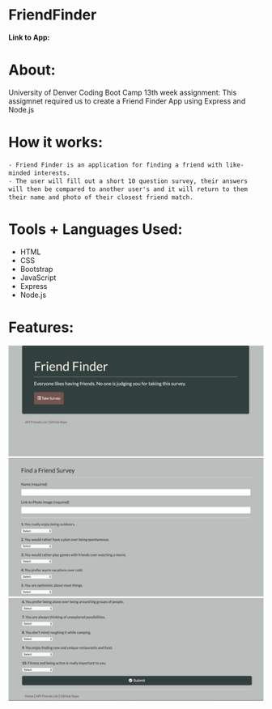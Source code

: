 # FriendFinder

**Link to App:**

# About:
University of Denver Coding Boot Camp 13th week assignment: This assigmnet required us to create a Friend Finder App using Express and Node.js

# How it works:
```
- Friend Finder is an application for finding a friend with like-minded interests.
- The user will fill out a short 10 question survey, their answers will then be compared to another user's and it will return to them their name and photo of their closest friend match.
```

# Tools + Languages Used:
* HTML
* CSS
* Bootstrap
* JavaScript
* Express
* Node.js

# Features:
![Image](screenshots/ff.png)
![Image](screenshots/ff2.png)
![Image](screenshots/ff3.png)